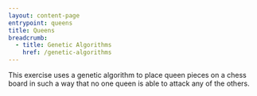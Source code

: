 ```yaml
---
layout: content-page
entrypoint: queens
title: Queens
breadcrumb:
  - title: Genetic Algorithms
    href: /genetic-algorithms
---
```


This exercise uses a genetic algorithm to place queen pieces on a chess board in such a way that no
one queen is able to attack any of the others.

<div class="interactive-region">
  <ga-queens></ga-queens>
</div>
